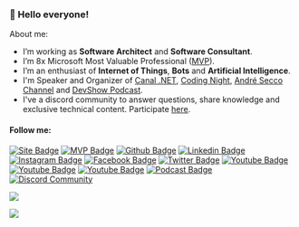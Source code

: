 ### 👋 Hello everyone!

About me:

- I’m working as **Software Architect** and **Software Consultant**.
- I’m 8x Microsoft Most Valuable Professional ([MVP](https://mvp.microsoft.com)).
- I’m an enthusiast of **Internet of Things**, **Bots** and **Artificial Intelligence**.
- I'm Speaker and Organizer of [Canal .NET](https://www.youtube.com/canaldotnet), [Coding Night](https://www.youtube.com/codingnight), [André Secco Channel](https://www.youtube.com/andresecco) and [DevShow Podcast](https://devshow.com.br).
- I've a discord community to answer questions, share knowledge and exclusive technical content. Participate [here](http://bit.ly/andresecco_discord).

#### Follow me:
[![Site Badge](https://img.shields.io/badge/-Website%2fBlog-blue?style=flat-square&logo=website&logoColor=white&link=https://andresecco.com.br/)](https://andresecco.com.br/)
[![MVP Badge](https://img.shields.io/badge/-MVP%20Profile-blue?style=flat-square&logo=Microsoft&logoColor=white&link=https://mvp.microsoft.com/en-us/PublicProfile/5002377)](https://mvp.microsoft.com/en-us/PublicProfile/5002377)
[![Github Badge](https://img.shields.io/badge/-Github-000?style=flat-square&logo=Github&logoColor=white&link=https://github.com/andreluizsecco)](https://github.com/andreluizsecco)
[![Linkedin Badge](https://img.shields.io/badge/-LinkedIn-blue?style=flat-square&logo=Linkedin&logoColor=white&link=https://www.linkedin.com/in/andreluizsecco/)](https://www.linkedin.com/in/andreluizsecco/)
[![Instagram Badge](https://img.shields.io/badge/-Instagram-C13584?style=flat-square&labelColor=C13584&logo=instagram&logoColor=white&link=https://www.instagram.com/secco.andre/)](https://www.instagram.com/secco.andre/)
[![Facebook Badge](https://img.shields.io/badge/-Facebook-blue?style=flat-square&labelColor=blue&logo=facebook&logoColor=white&link=https://www.facebook.com/andresecco.fanpage/)](https://www.facebook.com/andresecco.fanpage/)
[![Twitter Badge](https://img.shields.io/badge/-Twitter-blue?style=flat-square&labelColor=blue&logo=twitter&logoColor=white&link=https://twitter.com/andre_secco)](https://twitter.com/andre_secco)
[![Youtube Badge](https://img.shields.io/badge/-André&nbsp;Secco-red?style=flat-square&labelColor=red&logo=youtube&logoColor=white&link=https://www.youtube.com/andresecco)](https://www.youtube.com/andresecco)
[![Youtube Badge](https://img.shields.io/badge/-Canal&nbsp;.NET-red?style=flat-square&labelColor=red&logo=youtube&logoColor=white&link=https://www.youtube.com/canaldotnet)](https://www.youtube.com/canaldotnet)
[![Youtube Badge](https://img.shields.io/badge/-Coding&nbsp;Night-red?style=flat-square&labelColor=red&logo=youtube&logoColor=white&link=https://www.youtube.com/codingnight)](https://www.youtube.com/codingnight)
[![Podcast Badge](https://img.shields.io/badge/-DevShow&nbsp;Podcast-37af4a?style=flat-square&labelColor=37af4a&logo=spotify&logoColor=white&link=https://devshow.com.br)](https://devshow.com.br)
[![Discord Community](https://img.shields.io/badge/-Discord&nbsp;Community-6f84d2?style=flat-square&labelColor=6f84d2&logo=discord&logoColor=white&link=http://bit.ly/andresecco_discord)](http://bit.ly/andresecco_discord)

<p align="justify">
  <img align="center" src="https://github-readme-stats.vercel.app/api?username=andreluizsecco&show_icons=true&count_private=true&theme=algolia" />
</p>
<p>
  <img align="center" src="https://github-readme-stats.vercel.app/api/top-langs/?username=andreluizsecco&layout=compact&theme=algolia" />
</p>
